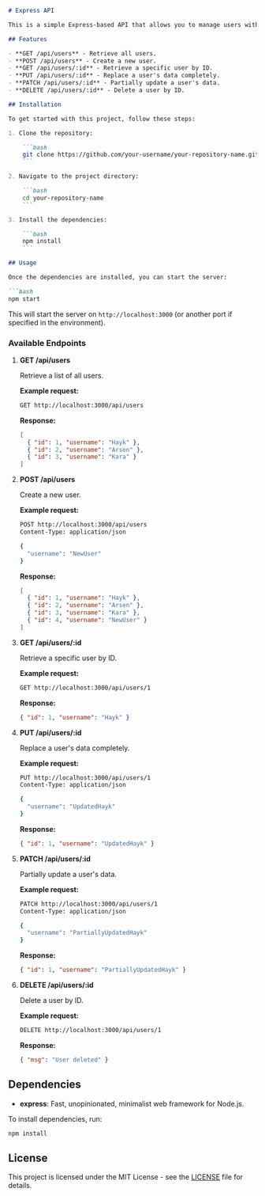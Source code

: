 
```markdown
# Express API

This is a simple Express-based API that allows you to manage users with basic operations like `GET`, `POST`, `PUT`, `PATCH`, and `DELETE`.

## Features

- **GET /api/users** - Retrieve all users.
- **POST /api/users** - Create a new user.
- **GET /api/users/:id** - Retrieve a specific user by ID.
- **PUT /api/users/:id** - Replace a user's data completely.
- **PATCH /api/users/:id** - Partially update a user's data.
- **DELETE /api/users/:id** - Delete a user by ID.

## Installation

To get started with this project, follow these steps:

1. Clone the repository:

    ```bash
    git clone https://github.com/your-username/your-repository-name.git
    ```

2. Navigate to the project directory:

    ```bash
    cd your-repository-name
    ```

3. Install the dependencies:

    ```bash
    npm install
    ```

## Usage

Once the dependencies are installed, you can start the server:

```bash
npm start
```

This will start the server on `http://localhost:3000` (or another port if specified in the environment).

### Available Endpoints

1. **GET /api/users**

   Retrieve a list of all users.

   **Example request:**

   ```bash
   GET http://localhost:3000/api/users
   ```

   **Response:**

   ```json
   [
     { "id": 1, "username": "Hayk" },
     { "id": 2, "username": "Arsen" },
     { "id": 3, "username": "Kara" }
   ]
   ```

2. **POST /api/users**

   Create a new user.

   **Example request:**

   ```bash
   POST http://localhost:3000/api/users
   Content-Type: application/json

   {
     "username": "NewUser"
   }
   ```

   **Response:**

   ```json
   [
     { "id": 1, "username": "Hayk" },
     { "id": 2, "username": "Arsen" },
     { "id": 3, "username": "Kara" },
     { "id": 4, "username": "NewUser" }
   ]
   ```

3. **GET /api/users/:id**

   Retrieve a specific user by ID.

   **Example request:**

   ```bash
   GET http://localhost:3000/api/users/1
   ```

   **Response:**

   ```json
   { "id": 1, "username": "Hayk" }
   ```

4. **PUT /api/users/:id**

   Replace a user's data completely.

   **Example request:**

   ```bash
   PUT http://localhost:3000/api/users/1
   Content-Type: application/json

   {
     "username": "UpdatedHayk"
   }
   ```

   **Response:**

   ```json
   { "id": 1, "username": "UpdatedHayk" }
   ```

5. **PATCH /api/users/:id**

   Partially update a user's data.

   **Example request:**

   ```bash
   PATCH http://localhost:3000/api/users/1
   Content-Type: application/json

   {
     "username": "PartiallyUpdatedHayk"
   }
   ```

   **Response:**

   ```json
   { "id": 1, "username": "PartiallyUpdatedHayk" }
   ```

6. **DELETE /api/users/:id**

   Delete a user by ID.

   **Example request:**

   ```bash
   DELETE http://localhost:3000/api/users/1
   ```

   **Response:**

   ```json
   { "msg": "User deleted" }
   ```

## Dependencies

- **express**: Fast, unopinionated, minimalist web framework for Node.js.

To install dependencies, run:

```bash
npm install
```

## License

This project is licensed under the MIT License - see the [LICENSE](LICENSE) file for details.
```

